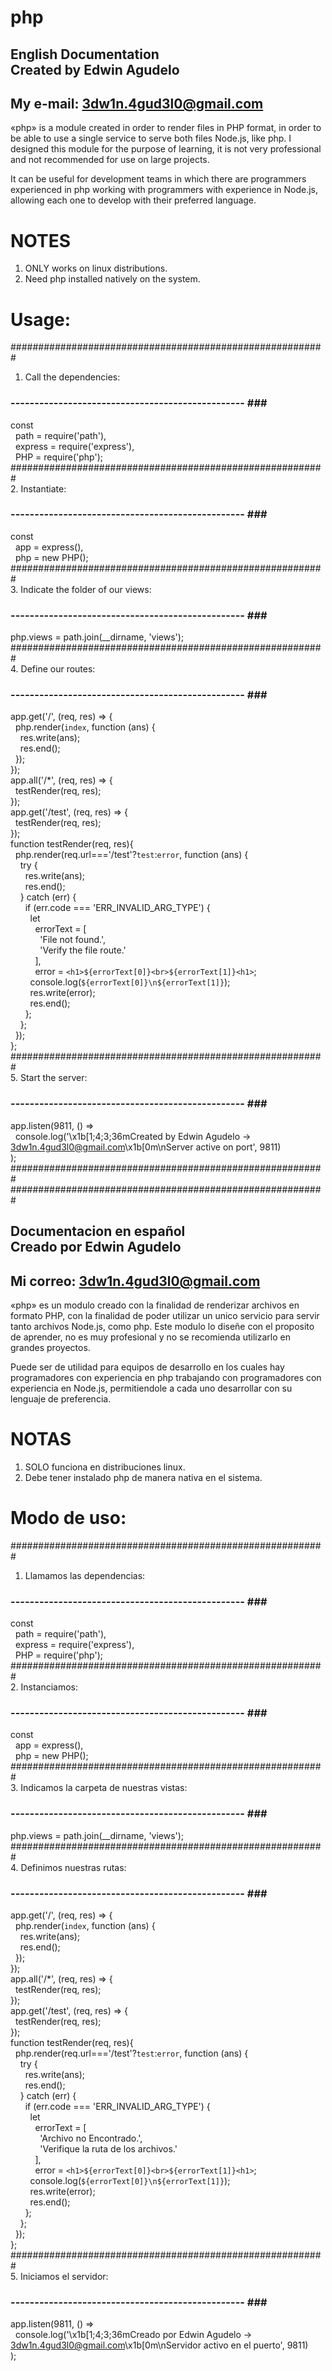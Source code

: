# php

## English Documentation <br/>Created by Edwin Agudelo<br />
## My e-mail: 3dw1n.4gud3l0@gmail.com<br />
«php» is a module created in order to render files in PHP format, in order to be able to use a single service to serve both files Node.js, like php. I designed this module for the purpose of learning, it is not very professional and not recommended for use on large projects.

It can be useful for development teams in which there are programmers
experienced in php working with programmers with experience in Node.js,
allowing each one to develop with their preferred language.

# NOTES
1. ONLY works on linux distributions.<br />
2. Need php installed natively on the system.<br />

# Usage:<br />
#########################################################<br />
1. Call the dependencies:<br />
### ------------------------------------------------- ###<br />
const<br />
&nbsp;&nbsp;path = require('path'),<br />
&nbsp;&nbsp;express = require('express'),<br />
&nbsp;&nbsp;PHP = require('php');<br />
#########################################################<br />
2. Instantiate:<br />
### ------------------------------------------------- ###<br />
const<br />
&nbsp;&nbsp;app = express(),<br />
&nbsp;&nbsp;php = new PHP();<br />
#########################################################<br />
3. Indicate the folder of our views:<br />
### ------------------------------------------------- ###<br />
php.views = path.join(__dirname, 'views');<br />
#########################################################<br />
4. Define our routes:<br />
### ------------------------------------------------- ###<br />
app.get('/', (req, res) => {<br />
&nbsp;&nbsp;php.render(`index`, function (ans) {<br />
&nbsp;&nbsp;&nbsp;&nbsp;res.write(ans);<br />
&nbsp;&nbsp;&nbsp;&nbsp;res.end();<br />
&nbsp;&nbsp;});<br />
});<br />
app.all('/*', (req, res) => {<br />
&nbsp;&nbsp;testRender(req, res);<br />
});<br />
app.get('/test', (req, res) => {<br />
&nbsp;&nbsp;testRender(req, res);<br />
});<br />
function testRender(req, res){<br />
&nbsp;&nbsp;php.render(req.url==='/test'?`test`:`error`, function (ans) {<br />
&nbsp;&nbsp;&nbsp;&nbsp;try {<br />
&nbsp;&nbsp;&nbsp;&nbsp;&nbsp;&nbsp;res.write(ans);<br />
&nbsp;&nbsp;&nbsp;&nbsp;&nbsp;&nbsp;res.end();<br />
&nbsp;&nbsp;&nbsp;&nbsp;} catch (err) {<br />
&nbsp;&nbsp;&nbsp;&nbsp;&nbsp;&nbsp;if (err.code === 'ERR_INVALID_ARG_TYPE') {<br />
&nbsp;&nbsp;&nbsp;&nbsp;&nbsp;&nbsp;&nbsp;&nbsp;let<br />
&nbsp;&nbsp;&nbsp;&nbsp;&nbsp;&nbsp;&nbsp;&nbsp;&nbsp;&nbsp;errorText = [<br />
&nbsp;&nbsp;&nbsp;&nbsp;&nbsp;&nbsp;&nbsp;&nbsp;&nbsp;&nbsp;&nbsp;&nbsp;'File not found.',<br />
&nbsp;&nbsp;&nbsp;&nbsp;&nbsp;&nbsp;&nbsp;&nbsp;&nbsp;&nbsp;&nbsp;&nbsp;'Verify the file route.'<br />
&nbsp;&nbsp;&nbsp;&nbsp;&nbsp;&nbsp;&nbsp;&nbsp;&nbsp;&nbsp;],<br />
&nbsp;&nbsp;&nbsp;&nbsp;&nbsp;&nbsp;&nbsp;&nbsp;&nbsp;&nbsp;error = `<h1>${errorText[0]}<br>${errorText[1]}<h1>`;<br />
&nbsp;&nbsp;&nbsp;&nbsp;&nbsp;&nbsp;&nbsp;&nbsp;console.log(`${errorText[0]}\n${errorText[1]}`);<br />
&nbsp;&nbsp;&nbsp;&nbsp;&nbsp;&nbsp;&nbsp;&nbsp;res.write(error);<br />
&nbsp;&nbsp;&nbsp;&nbsp;&nbsp;&nbsp;&nbsp;&nbsp;res.end();<br />
&nbsp;&nbsp;&nbsp;&nbsp;&nbsp;&nbsp;};<br />
&nbsp;&nbsp;&nbsp;&nbsp;};<br />
&nbsp;&nbsp;});<br />
};<br />
#########################################################<br />
5. Start the server:<br />
### ------------------------------------------------- ###<br />
app.listen(9811, () =><br />
&nbsp;&nbsp;console.log('\x1b[1;4;3;36mCreated by Edwin Agudelo -> 3dw1n.4gud3l0@gmail.com\x1b[0m\nServer active on port', 9811)<br />
);<br />
#########################################################<br />
#########################################################<br />
## Documentacion en español <br/>Creado por Edwin Agudelo<br />
## Mi correo: 3dw1n.4gud3l0@gmail.com<br />
«php» es un modulo creado con la finalidad de renderizar archivos en formato PHP, con la finalidad de poder utilizar un unico servicio para servir tanto archivos Node.js, como php. Este modulo lo diseñe con el proposito de aprender, no es muy profesional y no se recomienda utilizarlo en grandes proyectos.

Puede ser de utilidad para equipos de desarrollo en los cuales hay programadores con experiencia en php trabajando con programadores con experiencia en Node.js, permitiendole a cada uno desarrollar con su lenguaje de preferencia.

# NOTAS
1. SOLO funciona en distribuciones linux.<br />
2. Debe tener instalado php de manera nativa en el sistema.<br />


# Modo de uso:<br />
#########################################################<br />
1. Llamamos las dependencias:<br />
### ------------------------------------------------- ###<br />
const<br />
&nbsp;&nbsp;path = require('path'),<br />
&nbsp;&nbsp;express = require('express'),<br />
&nbsp;&nbsp;PHP = require('php');<br />
#########################################################<br />
2. Instanciamos:<br />
### ------------------------------------------------- ###<br />
const<br />
&nbsp;&nbsp;app = express(),<br />
&nbsp;&nbsp;php = new PHP();<br />
#########################################################<br />
3. Indicamos la carpeta de nuestras vistas:<br />
### ------------------------------------------------- ###<br />
php.views = path.join(__dirname, 'views');<br />
#########################################################<br />
4. Definimos nuestras rutas:<br />
### ------------------------------------------------- ###<br />
app.get('/', (req, res) => {<br />
&nbsp;&nbsp;php.render(`index`, function (ans) {<br />
&nbsp;&nbsp;&nbsp;&nbsp;res.write(ans);<br />
&nbsp;&nbsp;&nbsp;&nbsp;res.end();<br />
&nbsp;&nbsp;});<br />
});<br />
app.all('/*', (req, res) => {<br />
&nbsp;&nbsp;testRender(req, res);<br />
});<br />
app.get('/test', (req, res) => {<br />
&nbsp;&nbsp;testRender(req, res);<br />
});<br />
function testRender(req, res){<br />
&nbsp;&nbsp;php.render(req.url==='/test'?`test`:`error`, function (ans) {<br />
&nbsp;&nbsp;&nbsp;&nbsp;try {<br />
&nbsp;&nbsp;&nbsp;&nbsp;&nbsp;&nbsp;res.write(ans);<br />
&nbsp;&nbsp;&nbsp;&nbsp;&nbsp;&nbsp;res.end();<br />
&nbsp;&nbsp;&nbsp;&nbsp;} catch (err) {<br />
&nbsp;&nbsp;&nbsp;&nbsp;&nbsp;&nbsp;if (err.code === 'ERR_INVALID_ARG_TYPE') {<br />
&nbsp;&nbsp;&nbsp;&nbsp;&nbsp;&nbsp;&nbsp;&nbsp;let<br />
&nbsp;&nbsp;&nbsp;&nbsp;&nbsp;&nbsp;&nbsp;&nbsp;&nbsp;&nbsp;errorText = [<br />
&nbsp;&nbsp;&nbsp;&nbsp;&nbsp;&nbsp;&nbsp;&nbsp;&nbsp;&nbsp;&nbsp;&nbsp;'Archivo no Encontrado.',<br />
&nbsp;&nbsp;&nbsp;&nbsp;&nbsp;&nbsp;&nbsp;&nbsp;&nbsp;&nbsp;&nbsp;&nbsp;'Verifique la ruta de los archivos.'<br />
&nbsp;&nbsp;&nbsp;&nbsp;&nbsp;&nbsp;&nbsp;&nbsp;&nbsp;&nbsp;],<br />
&nbsp;&nbsp;&nbsp;&nbsp;&nbsp;&nbsp;&nbsp;&nbsp;&nbsp;&nbsp;error = `<h1>${errorText[0]}<br>${errorText[1]}<h1>`;<br />
&nbsp;&nbsp;&nbsp;&nbsp;&nbsp;&nbsp;&nbsp;&nbsp;console.log(`${errorText[0]}\n${errorText[1]}`);<br />
&nbsp;&nbsp;&nbsp;&nbsp;&nbsp;&nbsp;&nbsp;&nbsp;res.write(error);<br />
&nbsp;&nbsp;&nbsp;&nbsp;&nbsp;&nbsp;&nbsp;&nbsp;res.end();<br />
&nbsp;&nbsp;&nbsp;&nbsp;&nbsp;&nbsp;};<br />
&nbsp;&nbsp;&nbsp;&nbsp;};<br />
&nbsp;&nbsp;});<br />
};<br />
#########################################################<br />
5. Iniciamos el servidor:<br />
### ------------------------------------------------- ###<br />
app.listen(9811, () =><br />
&nbsp;&nbsp;console.log('\x1b[1;4;3;36mCreado por Edwin Agudelo -> 3dw1n.4gud3l0@gmail.com\x1b[0m\nServidor activo en el puerto', 9811)<br />
);<br />